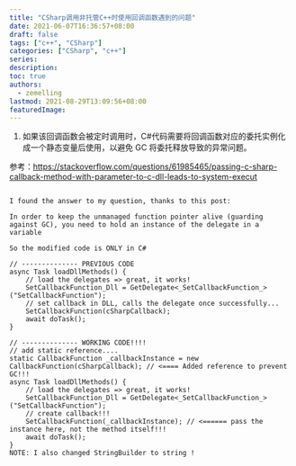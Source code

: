 ```yaml
---
title: "CSharp调用非托管C++时使用回调函数遇到的问题"
date: 2021-06-07T16:36:57+08:00
draft: false
tags: ["c++", "CSharp"]
categories: ["CSharp", "c++"]
series:
description:
toc: true
authors:
  - zemelling
lastmod: 2021-08-29T13:09:56+08:00
featuredImage:
---
```


1. 如果该回调函数会被定时调用时，C#代码需要将回调函数对应的委托实例化成一个静态变量后使用，以避免 GC 将委托释放导致的异常问题。

参考：https://stackoverflow.com/questions/61985465/passing-c-sharp-callback-method-with-parameter-to-c-dll-leads-to-system-execut

```

I found the answer to my question, thanks to this post:

In order to keep the unmanaged function pointer alive (guarding against GC), you need to hold an instance of the delegate in a variable

So the modified code is ONLY in C#

// -------------- PREVIOUS CODE
async Task loadDllMethods() {
    // load the delegates => great, it works!
    SetCallbackFunction_Dll = GetDelegate<_SetCallbackFunction_>("SetCallbackFunction");
    // set callback in DLL, calls the delegate once successfully...
    SetCallbackFunction(cSharpCallback);
    await doTask();
}

// -------------- WORKING CODE!!!!
// add static reference....
static CallbackFunction _callbackInstance = new CallbackFunction(cSharpCallback); // <==== Added reference to prevent GC!!! 
async Task loadDllMethods() {
    // load the delegates => great, it works!
    SetCallbackFunction_Dll = GetDelegate<_SetCallbackFunction_>("SetCallbackFunction");
    // create callback!!!
    SetCallbackFunction(_callbackInstance); // <====== pass the instance here, not the method itself!!!
    await doTask();
}
NOTE: I also changed StringBuilder to string !
```